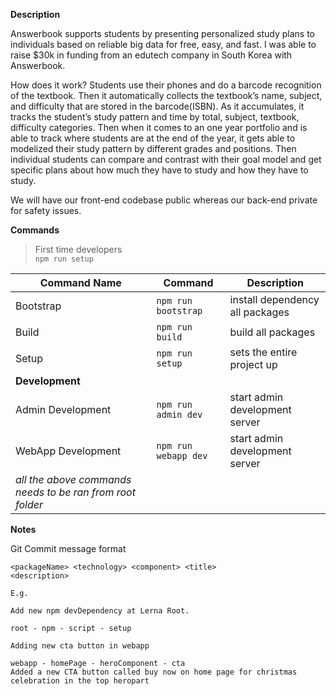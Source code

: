 **Description**

Answerbook supports students by
presenting personalized study plans to individuals based on reliable
big data for free, easy, and fast. I was able to raise $30k in funding from an edutech company in South Korea with Answerbook.

How does it work? Students use their phones and
do a barcode recognition of the textbook. Then it automatically
collects the textbook’s name, subject, and difficulty that are
stored in the barcode(ISBN). As it accumulates, it tracks the student’s study
pattern and time by total, subject, textbook, difficulty categories.
Then when it comes to an one year portfolio and is able to track
where students are at the end of the year, it gets able to modelized
their study pattern by different grades and positions. Then individual
students can compare and contrast with their goal model and get
specific plans about how much they have to study and how they
have to study.

We will have our front-end codebase public whereas our back-end private for safety issues.

**Commands**

> First time developers  
> `npm run setup`

| Command Name                                              | Command              | Description                     |
| --------------------------------------------------------- | -------------------- | ------------------------------- |
| Bootstrap                                                 | `npm run bootstrap`  | install dependency all packages |
| Build                                                     | `npm run build`      | build all packages              |
| Setup                                                     | `npm run setup`      | sets the entire project up      |
| **Development**                                           |
| Admin Development                                         | `npm run admin dev`  | start admin development server  |
| WebApp Development                                        | `npm run webapp dev` | start admin development server  |
| _all the above commands needs to be ran from root folder_ |

**Notes**

Git Commit message format

```
<packageName> <technology> <component> <title>
<description>

E.g.

Add new npm devDependency at Lerna Root.

root - npm - script - setup

Adding new cta button in webapp

webapp - homePage - heroComponent - cta
Added a new CTA button called buy now on home page for christmas celebration in the top heropart
```
